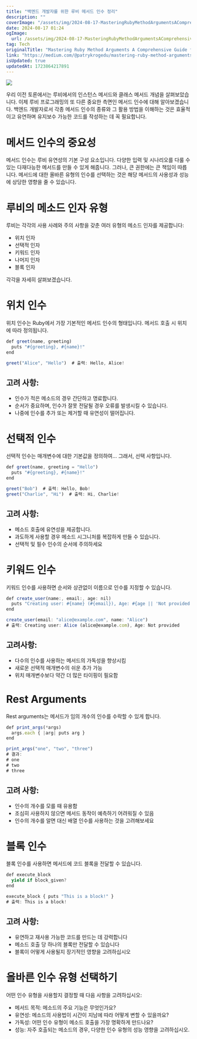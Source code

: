 ```yaml
---
title: "백엔드 개발자를 위한 루비 메서드 인수 정리"
description: ""
coverImage: "/assets/img/2024-08-17-MasteringRubyMethodArgumentsAComprehensiveGuideforBackendDevelopers_0.png"
date: 2024-08-17 01:24
ogImage: 
  url: /assets/img/2024-08-17-MasteringRubyMethodArgumentsAComprehensiveGuideforBackendDevelopers_0.png
tag: Tech
originalTitle: "Mastering Ruby Method Arguments A Comprehensive Guide for Backend Developers"
link: "https://medium.com/@patrykrogedu/mastering-ruby-method-arguments-a-comprehensive-guide-for-backend-developers-d5be4249901c"
isUpdated: true
updatedAt: 1723864217891
---
```



<img src="/assets/img/2024-08-17-MasteringRubyMethodArgumentsAComprehensiveGuideforBackendDevelopers_0.png" />

우리 이전 토론에서는 루비에서의 인스턴스 메서드와 클래스 메서드 개념을 살펴보았습니다. 이제 루비 프로그래밍의 또 다른 중요한 측면인 메서드 인수에 대해 알아보겠습니다. 백엔드 개발자로서 각종 메서드 인수의 종류와 그 활용 방법을 이해하는 것은 효율적이고 유연하며 유지보수 가능한 코드를 작성하는 데 꼭 필요합니다.

# 메서드 인수의 중요성

메서드 인수는 루비 유연성의 기본 구성 요소입니다. 다양한 입력 및 시나리오를 다룰 수 있는 다재다능한 메서드를 만들 수 있게 해줍니다. 그러나, 큰 권한에는 큰 책임이 따릅니다. 메서드에 대한 올바른 유형의 인수를 선택하는 것은 해당 메서드의 사용성과 성능에 상당한 영향을 줄 수 있습니다.

<div class="content-ad"></div>

# 루비의 메소드 인자 유형

루비는 각각의 사용 사례와 주의 사항을 갖춘 여러 유형의 메소드 인자를 제공합니다:

- 위치 인자
- 선택적 인자
- 키워드 인자
- 나머지 인자
- 블록 인자

각각을 자세히 살펴보겠습니다.

<div class="content-ad"></div>

# 위치 인수

위치 인수는 Ruby에서 가장 기본적인 메서드 인수의 형태입니다. 메서드 호출 시 위치에 따라 정의됩니다.

```js
def greet(name, greeting)
  puts "#{greeting}, #{name}!"
end

greet("Alice", "Hello")  # 출력: Hello, Alice!
```

## 고려 사항:

<div class="content-ad"></div>

- 인수가 적은 메소드의 경우 간단하고 명료합니다.
- 순서가 중요하며, 인수가 잘못 전달될 경우 오류를 발생시킬 수 있습니다.
- 나중에 인수를 추가 또는 제거할 때 유연성이 떨어집니다.

# 선택적 인수

선택적 인수는 매개변수에 대한 기본값을 정의하여… 그래서, 선택 사항입니다.

```js
def greet(name, greeting = "Hello")
  puts "#{greeting}, #{name}!"
end

greet("Bob")  # 출력: Hello, Bob!
greet("Charlie", "Hi")  # 출력: Hi, Charlie!
```

<div class="content-ad"></div>

## 고려 사항:

- 메소드 호출에 유연성을 제공합니다.
- 과도하게 사용할 경우 메소드 시그니처를 복잡하게 만들 수 있습니다.
- 선택적 및 필수 인수의 순서에 주의하세요

# 키워드 인수

키워드 인수를 사용하면 순서와 상관없이 이름으로 인수를 지정할 수 있습니다.

<div class="content-ad"></div>

```js
def create_user(name:, email:, age: nil)
  puts "Creating user: #{name} (#{email}), Age: #{age || 'Not provided'}"
end

create_user(email: "alice@example.com", name: "Alice")
# 출력: Creating user: Alice (alice@example.com), Age: Not provided
```

## 고려사항:

- 다수의 인수를 사용하는 메서드의 가독성을 향상시킴
- 새로운 선택적 매개변수의 쉬운 추가 가능
- 위치 매개변수보다 약간 더 많은 타이핑이 필요함

# Rest Arguments


<div class="content-ad"></div>

Rest arguments는 메서드가 임의 개수의 인수를 수락할 수 있게 합니다.

```js
def print_args(*args)
  args.each { |arg| puts arg }
end

print_args("one", "two", "three")
# 결과:
# one
# two
# three
```

## 고려 사항:

- 인수의 개수를 모를 때 유용함
- 조심히 사용하지 않으면 메서드 동작이 예측하기 어려워질 수 있음
- 인수의 개수를 알면 대신 배열 인수를 사용하는 것을 고려해보세요

<div class="content-ad"></div>

# 블록 인수

블록 인수를 사용하면 메서드에 코드 블록을 전달할 수 있습니다.

```js
def execute_block
  yield if block_given?
end

execute_block { puts "This is a block!" }
# 출력: This is a block!
```

## 고려 사항:

<div class="content-ad"></div>

- 유연하고 재사용 가능한 코드를 만드는 데 강력합니다
- 메소드 호출 당 하나의 블록만 전달할 수 있습니다
- 블록이 어떻게 사용될지 장기적인 영향을 고려하십시오

# 올바른 인수 유형 선택하기

어떤 인수 유형을 사용할지 결정할 때 다음 사항을 고려하십시오:
- 메서드 목적: 메소드의 주요 기능은 무엇인가요?
- 유연성: 메소드의 사용법이 시간이 지남에 따라 어떻게 변할 수 있을까요?
- 가독성: 어떤 인수 유형이 메소드 호출을 가장 명확하게 만드나요?
- 성능: 자주 호출되는 메소드의 경우, 다양한 인수 유형의 성능 영향을 고려하십시오.